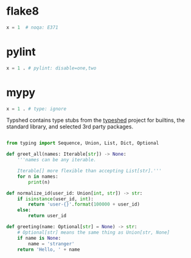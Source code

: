 # flake8

```python
x = 1  # noqa: E371
```

# pylint

```python
x = 1 . # pylint: disable=one,two
```


# mypy

```python
x = 1 . # type: ignore
```

Typshed contains type stubs from the
[typeshed](https://github.com/python/typeshed) project for builtins, the
standard library, and selected 3rd party packages.


```python

from typing import Sequence, Union, List, Dict, Optional

def greet_all(names: Iterable[str]) -> None:
    '''names can be any iterable.

    Iterable[] more flexible than accepting List[str].'''
    for n in names:
        print(n)

def normalize_id(user_id: Union[int, str]) -> str:
    if isinstance(user_id, int):
        return 'user-{}'.format(100000 + user_id)
    else:
        return user_id

def greeting(name: Optional[str] = None) -> str:
    # Optional[str] means the same thing as Union[str, None]
    if name is None:
        name = 'stranger'
    return 'Hello, ' + name


```